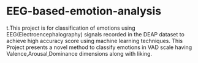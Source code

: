 # EEG-based-emotion-analysis
t.This project is for classification of emotions using EEG(Electroencephalography) signals recorded in the DEAP dataset to achieve high accuracy score using machine learning techniques. This Project presents a novel method to classify emotions in VAD scale having Valence,Arousal,Dominance dimensions along with liking.

